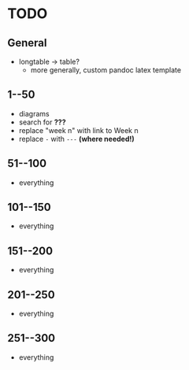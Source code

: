 # TODO

## General

- longtable -> table?
    + more generally, custom pandoc latex template

## 1--50
- diagrams
- search for **???**
- replace "week n" with link to Week n
- replace `-` with `---` **(where needed!)**

## 51--100

- everything

## 101--150

- everything

## 151--200

- everything

## 201--250

- everything

## 251--300

- everything
